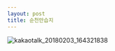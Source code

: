 ```yaml
---
layout: post
title: 순천만습지
---
```


![kakaotalk_20180203_164321838](https://user-images.githubusercontent.com/26464535/35765150-a029914c-0901-11e8-8e30-083dff8a7500.jpg)
